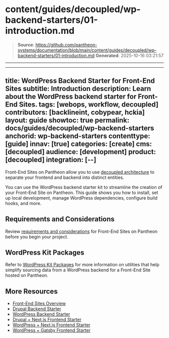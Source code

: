# content/guides/decoupled/wp-backend-starters/01-introduction.md

> **Source**: https://github.com/pantheon-systems/documentation/blob/main/content/guides/decoupled/wp-backend-starters/01-introduction.md
> **Generated**: 2025-10-16 03:21:57

---

---
title: WordPress Backend Starter for Front-End Sites
subtitle: Introduction
description: Learn about the WordPress backend starter for Front-End Sites.
tags: [webops, workflow, decoupled]
contributors: [backlineint, cobypear, hckia]
layout: guide
showtoc: true
permalink: docs/guides/decoupled/wp-backend-starters
anchorid: wp-backend-starters
contenttype: [guide]
innav: [true]
categories: [create]
cms: [decoupled]
audience: [development]
product: [decoupled]
integration: [--]
---

Front-End Sites on Pantheon allow you to use [decoupled architecture](/guides/decoupled/overview/#what-is-a-decoupled-site) to separate your frontend and backend into distinct entities.

You can use the WordPress backend starter kit to streamline the creation of your Front-End Site on Pantheon. This guide shows you how to install, set up local development, manage WordPress dependencies, configure build hooks, and more.

## Requirements and Considerations

Review [requirements and considerations](/guides/decoupled/overview/considerations) for Front-End Sites on Pantheon before you begin your project.

## WordPress Kit Packages

Refer to [WordPress Kit Packages](https://decoupledkit.pantheon.io/docs/Packages/wordpress-kit/) for more information on utilities that help simplify sourcing data from a WordPress backend for a Front-End Site hosted on Pantheon.

## More Resources

- [Front-End Sites Overview](/guides/decoupled/overview)
- [Drupal Backend Starter](/guides/decoupled/drupal-backend-starters)
- [WordPress Backend Starter](/guides/decoupled/wp-backend-starters)
- [Drupal + Next.js Frontend Starter](/guides/decoupled/drupal-nextjs-frontend-starters)
- [WordPress + Next.js Frontend Starter](/guides/decoupled/wp-nextjs-frontend-starters)
- [WordPress + Gatsby Frontend Starter](/guides/decoupled/wp-gatsby-frontend-starters)
